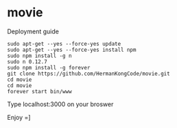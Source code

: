 # movie

Deployment guide

```
sudo apt-get --yes --force-yes update
sudo apt-get --yes --force-yes install npm
sudo npm install -g n
sudo n 0.12.7
sudo npm install -g forever
git clone https://github.com/HermanKongCode/movie.git
cd movie
cd movie
forever start bin/www
```



Type localhost:3000 on your broswer

Enjoy =]
